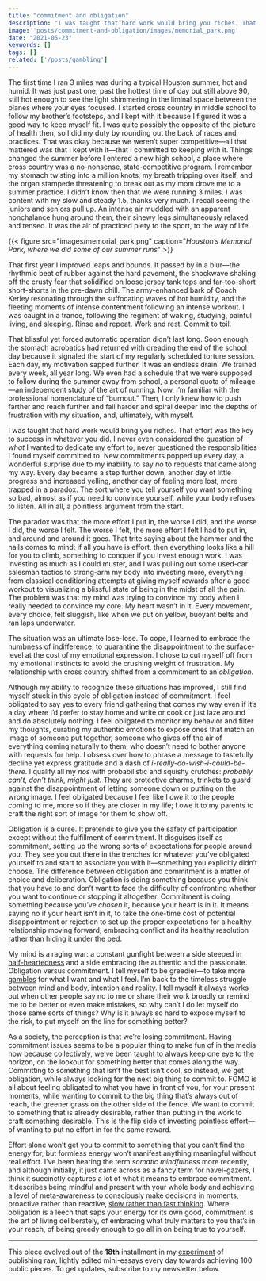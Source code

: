 ```yaml
---
title: "commitment and obligation"
description: "I was taught that hard work would bring you riches. That effort was the key to success in whatever you did..."
image: 'posts/commitment-and-obligation/images/memorial_park.png'
date: "2021-05-23"
keywords: []
tags: []
related: ['/posts/gambling']
---
```

The first time I ran 3 miles was during a typical Houston summer, hot and humid. It was just past one, past the hottest time of day but still above 90, still hot enough to see the light shimmering in the liminal space between the planes where your eyes focused. I started cross country in middle school to follow my brother’s footsteps, and I kept with it because I figured it was a good way to keep myself fit. I was quite possibly the opposite of the picture of health then, so I did my duty by rounding out the back of races and practices. That was okay because we weren’t super competitive—all that mattered was that I kept with it—that I committed to keeping with it. Things changed the summer before I entered a new high school, a place where cross country was a no-nonsense, state-competitive program. I remember my stomach twisting into a million knots, my breath tripping over itself, and the organ stampede threatening to break out as my mom drove me to a summer practice. I didn’t know then that we were running 3 miles. I was content with my slow and steady 1.5, thanks very much. I recall seeing the juniors and seniors pull up. An intense air muddled with an apparent nonchalance hung around them, their sinewy legs simultaneously relaxed and tensed. It was the air of practiced piety to the sport, to the way of life.

{{< figure src="images/memorial_park.png" caption="*Houston’s Memorial Park, where we did some of our summer runs*"  >}}

That first year I improved leaps and bounds. It passed by in a blur—the rhythmic beat of rubber against the hard pavement, the shockwave shaking off the crusty fear that solidified on loose jersey tank tops and far-too-short short-shorts in the pre-dawn chill. The army-enhanced bark of Coach Kerley resonating through the suffocating waves of hot humidity, and the fleeting moments of intense contentment following an intense workout. I was caught in a trance, following the regiment of waking, studying, painful living, and sleeping. Rinse and repeat. Work and rest. Commit to toil.

That blissful yet forced automatic operation didn’t last long. Soon enough, the stomach acrobatics had returned with dreading the end of the school day because it signaled the start of my regularly scheduled torture session. Each day, my motivation sapped further. It was an endless drain. We trained every week, all year long. We even had a schedule that we were supposed to follow during the summer away from school, a personal quota of mileage—an independent study of the art of running. Now, I’m familiar with the professional nomenclature of “burnout.” Then, I only knew how to push farther and reach further and fail harder and spiral deeper into the depths of frustration with my situation, and, ultimately, with myself.

I was taught that hard work would bring you riches. That effort was the key to success in whatever you did. I never even considered the question of *what* I wanted to dedicate my effort to, never questioned the responsibilities I found myself committed to. New commitments popped up every day, a wonderful surprise due to my inability to say *no* to requests that came along my way. Every day became a step further down, another day of little progress and increased yelling, another day of feeling more lost, more trapped in a paradox. The sort where you tell yourself you want something so bad, almost as if you need to convince yourself, while your body refuses to listen. All in all, a pointless argument from the start.

The paradox was that the more effort I put in, the worse I did, and the worse I did, the worse I felt. The worse I felt, the more effort I felt I had to put in, and around and around it goes. That trite saying about the hammer and the nails comes to mind: if all you have is effort, then everything looks like a hill for you to climb, something to conquer if you invest enough work. I was investing as much as I could muster, and I was pulling out some used-car salesman tactics to strong-arm my body into investing more, everything from classical conditioning attempts at giving myself rewards after a good workout to visualizing a blissful state of being in the midst of all the pain. The problem was that my mind was trying to convince my body when I really needed to convince my core. My heart wasn’t in it. Every movement, every choice, felt sluggish, like when we put on yellow, buoyant belts and ran laps underwater.

The situation was an ultimate lose-lose. To cope, I learned to embrace the numbness of indifference, to quarantine the disappointment to the surface-level at the cost of my emotional expression. I chose to cut myself off from my emotional instincts to avoid the crushing weight of frustration. My relationship with cross country shifted from a commitment to an *obligation*.

Although my ability to recognize these situations has improved, I still find myself stuck in this cycle of obligation instead of commitment. I feel obligated to say yes to every friend gathering that comes my way even if it’s a day where I’d prefer to stay home and write or cook or just laze around and do absolutely nothing. I feel obligated to monitor my behavior and filter my thoughts, curating my authentic emotions to expose ones that match an image of someone put together, someone who gives off the air of everything coming naturally to them, who doesn’t need to bother anyone with requests for help. I obsess over how to phrase a message to tastefully decline yet express gratitude and a dash of *i-really-do-wish-i-could-be-there*. I qualify all my *nos* with probabilistic and squishy crutches: *probably can’t, don’t think, might just.* They are protective charms, trinkets to guard against the disappointment of letting someone down or putting on the wrong image. I feel obligated because I feel like I *owe* it to the people coming to me, more so if they are closer in my life; I owe it to my parents to craft the right sort of image for them to show off.

Obligation is a curse. It pretends to give you the safety of participation except without the fulfillment of commitment. It disguises itself as commitment, setting up the wrong sorts of expectations for people around you. They see you out there in the trenches for whatever you’ve obligated yourself to and start to associate you with it—something you explicitly didn’t choose. The difference between obligation and commitment is a matter of choice and deliberation. Obligation is doing something because you think that you have to and don’t want to face the difficulty of confronting whether you want to continue or stopping it altogether. Commitment is doing something because you’ve *chosen* it, because your heart is in it. It means saying no if your heart isn’t in it, to take the one-time cost of potential disappointment or rejection to set up the proper expectations for a healthy relationship moving forward, embracing conflict and its healthy resolution rather than hiding it under the bed.

My mind is a raging war: a constant gunfight between a side steeped in [half-heartedness](https://ava.substack.com/p/how-to-avoid-half-heartedness) and a side embracing the authentic and the passionate. Obligation versus commitment. I tell myself to be greedier—to take more [gambles](http://spencerchang.me/posts/gambling) for what I want and what I feel. I’m back to the timeless struggle between mind and body, intention and reality. I tell myself it always works out when other people say no to me or share their work broadly or remind me to be better or even make mistakes, so why can’t I do let myself do those same sorts of things? Why is it always so hard to expose myself to the risk, to put myself on the line for something better?

As a society, the perception is that we’re losing commitment. Having commitment issues seems to be a popular thing to make fun of in the media now because collectively, we’ve been taught to always keep one eye to the horizon, on the lookout for something better that comes along the way. Committing to something that isn’t the best isn’t cool, so instead, we get obligation, while always looking for the next big thing to commit to. FOMO is all about feeling obligated to what you have in front of you, for your present moments, while wanting to commit to the big thing that’s always out of reach, the greener grass on the other side of the fence. We want to commit to something that is already desirable, rather than putting in the work to craft something desirable. This is the flip side of investing pointless effort—of wanting to put no effort in for the same reward.

Effort alone won’t get you to commit to something that you can’t find the energy for, but formless energy won’t manifest anything meaningful without real effort. I’ve been hearing the term *somatic mindfulness* more recently, and although initially, it just came across as a fancy term for navel-gazers, I think it succinctly captures a lot of what it means to embrace commitment. It describes being mindful and present with your whole body and achieving a level of meta-awareness to consciously make decisions in moments, proactive rather than reactive, [slow rather than fast thinking](https://en.wikipedia.org/wiki/Thinking,_Fast_and_Slow). Where obligation is a leech that saps your energy for its own good, commitment is the art of living deliberately, of embracing what truly matters to you that’s in your reach, of being greedy enough to go all in on being true to yourself.

---
This piece evolved out of the **18th** installment in my [experiment](/experiments/100posts/) of publishing raw, lightly edited mini-essays every day towards achieving 100 public pieces. To get updates, subscribe to my newsletter below.
